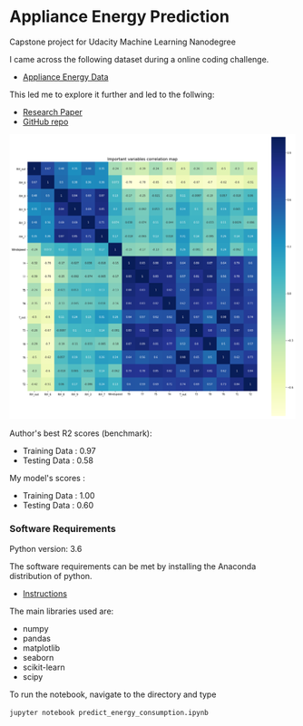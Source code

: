 # Appliance Energy Prediction

Capstone project for Udacity Machine Learning Nanodegree

I came across the following dataset during a online coding challenge.
* [Appliance Energy Data](http://archive.ics.uci.edu/ml/datasets/Appliances+energy+prediction)

This led me to explore it further and led to the follwing:
* [Research Paper](http://dx.doi.org/10.1016/j.enbuild.2017.01.083)           <br>
* [GitHub repo](https://github.com/LuisM78/Appliances-energy-prediction-data)

<img src='https://github.com/bigfatgoalie/MLND_capstone/blob/master/Corr_heatmap.png'><br>

Author's best R2 scores (benchmark):
* Training Data : 0.97
* Testing Data  : 0.58 

My model's scores :
* Training Data : 1.00
* Testing Data  : 0.60

### Software Requirements

Python version: 3.6

The software requirements can be met by installing the Anaconda distribution of python. 
* [Instructions](https://conda.io/docs/user-guide/install/index.html)

The main libraries used are:
* numpy
* pandas
* matplotlib
* seaborn
* scikit-learn
* scipy

To run the notebook, navigate to the directory and type

```jupyter notebook predict_energy_consumption.ipynb```
